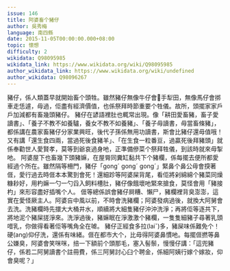 ```yaml
---
issue: 146
title: 阿婆畜个豬仔
author: 吳秀梅
language: 南四縣
date: 2015-11-05T00:00:00.000+08:00
topic: 懷想
difficulty: 2
wikidata: Q98095985
wikidata_link: https://www.wikidata.org/wiki/Q98095985
author_wikidata_link: https://www.wikidata.org/wiki/undefined
author_wikidata: Q98096267
---
```

豬仔，係人類蓋早就開始畜个頭牲。雖然豬仔無像牛仔會𢯭手犁田，無像馬仔會挷車走恁遽，毋過，佢盡有經濟價值，也係祭拜時節重要个牲儀。故所，頭擺家家戶戶加減都有畜幾頭豬仔。
豬仔在諺語裡肚也輒常出現。像「耕田愛畜豬，畜子愛讀書」、「養子不教不如養驢，養女不教不如養豬」、「養子毋讀書，毋當畜條豬」，都係講在農家畜豬仔分家業興旺，後代子孫係無用功讀書，斯會比豬仔還毋值哦！又有講「還生食四兩，當過死後食豬羊」、「在生食一粒番豆，過贏死後拜豬頭」就係奉勸世人愛賢孝，莫等到爺哀過身吔，正準備傪菜个祭拜牲儀，到該時就來毋掣吔。
阿婆屋下也畜幾下頭豬嫲，在屋脣同糞缸黏共下个豬欄，係每擺去便所都愛經過个所在。雖然隔等柵門，豬仔「gongˊ gongˊ gongˊ」緊鼻个鼻公毋會揬著𠊎，愛行過去時𠊎本本驚到會死！還細跈等阿婆屎背尾，看佢將剁綿綿个豬菜同燥糠耖好，用杓嫲一勺一勺舀入飼料槽肚，豬仔像餓壞吔緊來搶食，莫怪會用「豬接杓」來形容盡好插嘴个人。
𠊎等總係誤會豬仔屙糟、懶尸，豬欄裡背臭澎澎，這實在愛怪厥主人。阿婆吂中風以前，不時會洗豬欄；阿婆發病過後，就換大阿舅會去洗。洗豬欄時先擐大大桶井水，順續將大細隻豬仔沖沖洗淨；再將佢等逐共下，將地泥个豬屎搓淨來。洗淨過後，豬嫲眠在淨激激个豬欄，一隻隻細豬子尋著乳頭唶乳，你做得看著佢等嘴角全在㖸。
豬仔正經食多拉(laiˇ)多，豬屎味係難免个！硬(ang)仰仔洗，還係有味緒。𠊎在都市大个，比毋得阿婆鼻慣吔。每擺𠊎撚等鼻公嫌臭，阿婆會笑咪咪，掊一下額前个頭那毛，塞入髻鬃，慢慢仔講：「這兜豬仔，係若二阿舅讀書个註冊費，係三阿舅討心臼个聘金，係細阿姨行嫁个嫁妝，仰會臭呢？」